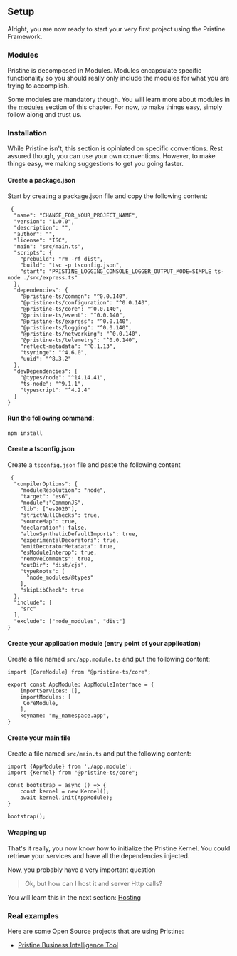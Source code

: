Setup
------

Alright, you are now ready to start your very first project using the Pristine Framework.

### Modules
Pristine is decomposed in Modules. Modules encapsulate specific functionality so you should really only include the modules for what you are trying to accomplish.

Some modules are mandatory though. You will learn more about modules in the [modules](05.modules.md) section of this chapter. For now, to make things easy, simply follow along and trust us.

### Installation
While Pristine isn't, this section is opiniated on specific conventions. Rest assured though, you can use your own conventions. However, to make things easy, we making suggestions to get you going faster.

#### Create a package.json
Start by creating a package.json file and copy the following content:

```
 {
  "name": "CHANGE_FOR_YOUR_PROJECT_NAME",
  "version": "1.0.0",
  "description": "",
  "author": "",
  "license": "ISC",
  "main": "src/main.ts",
  "scripts": {
    "prebuild": "rm -rf dist",
    "build": "tsc -p tsconfig.json",
    "start": "PRISTINE_LOGGING_CONSOLE_LOGGER_OUTPUT_MODE=SIMPLE ts-node ./src/express.ts"
  },
  "dependencies": {
    "@pristine-ts/common": "^0.0.140",
    "@pristine-ts/configuration": "^0.0.140",
    "@pristine-ts/core": "^0.0.140",
    "@pristine-ts/event": "^0.0.140",
    "@pristine-ts/express": "^0.0.140",
    "@pristine-ts/logging": "^0.0.140",
    "@pristine-ts/networking": "^0.0.140",
    "@pristine-ts/telemetry": "^0.0.140",
    "reflect-metadata": "^0.1.13",
    "tsyringe": "^4.6.0",
    "uuid": "^8.3.2"
  },
  "devDependencies": {
    "@types/node": "^14.14.41",
    "ts-node": "^9.1.1",
    "typescript": "^4.2.4"
  }
}
```

#### Run the following command:

```
npm install
```

#### Create a tsconfig.json
Create a `tsconfig.json` file and paste the following content

```
 {
  "compilerOptions": {
    "moduleResolution": "node",
    "target": "es6",
    "module":"CommonJS",
    "lib": ["es2020"],
    "strictNullChecks": true,
    "sourceMap": true,
    "declaration": false,
    "allowSyntheticDefaultImports": true,
    "experimentalDecorators": true,
    "emitDecoratorMetadata": true,
    "esModuleInterop": true,
    "removeComments": true,
    "outDir": "dist/cjs",
    "typeRoots": [
      "node_modules/@types"
    ],
    "skipLibCheck": true
  },
  "include": [
    "src"
  ],
  "exclude": ["node_modules", "dist"]
}

```

#### Create your application module (entry point of your application)
Create a file named `src/app.module.ts` and put the following content:

```
import {CoreModule} from "@pristine-ts/core";

export const AppModule: AppModuleInterface = {
    importServices: [],
    importModules: [
     CoreModule,
    ],
    keyname: "my_namespace.app",
}
```

#### Create your main file
Create a file named `src/main.ts` and put the following content:

```
import {AppModule} from './app.module';
import {Kernel} from "@pristine-ts/core";

const bootstrap = async () => {
    const kernel = new Kernel();
    await kernel.init(AppModule);
}

bootstrap();
```

#### Wrapping up
That's it really, you now know how to initialize the Pristine Kernel. You could retrieve your services and have all the dependencies injected.

Now, you probably have a very important question

> Ok, but how can I host it and server Http calls?

You will learn this in the next section: [Hosting](02.hosting.md)


### Real examples
Here are some Open Source projects that are using Pristine:
* [Pristine Business Intelligence Tool](https://github.com/magieno/pristine-business-intelligence-tool)